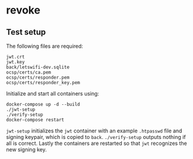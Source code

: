 # revoke

## Test setup

The following files are required:

```
jwt.crt
jwt.key
back/letswifi-dev.sqlite
ocsp/certs/ca.pem
ocsp/certs/responder.pem
ocsp/certs/responder_key.pem
```

Initialize and start all containers using:

```
docker-compose up -d --build
./jwt-setup
./verify-setup
docker-compose restart
```

`jwt-setup` initializes the `jwt` container with an example `.htpasswd` file and signing keypair, which is copied to `back`. `./verify-setup` outputs nothing if all is correct. Lastly the containers are restarted so that `jwt` recognizes the new signing key.
